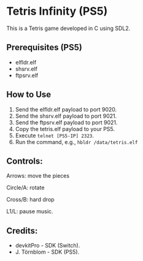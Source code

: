 # Tetris Infinity (PS5)

This is a Tetris game developed in C using SDL2.

## Prerequisites (PS5)
- elfldr.elf
- shsrv.elf
- ftpsrv.elf

## How to Use
1. Send the elfldr.elf payload to port 9020.
2. Send the shsrv.elf payload to port 9021.
3. Send the ftpsrv.elf payload to port 9021.
4. Copy the tetris.elf payload to your PS5.
5. Execute `telnet [PS5-IP] 2323`.
6. Run the command, e.g., `hbldr /data/tetris.elf`

## Controls:
Arrows: move the pieces

Circle/A: rotate

Cross/B: hard drop

L1/L: pause music.

## Credits:

- devkitPro - SDK (Switch).
- J. Törnblom - SDK (PS5).
